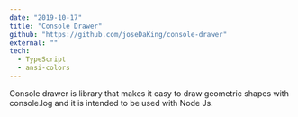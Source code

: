 ```yaml
---
date: "2019-10-17"
title: "Console Drawer"
github: "https://github.com/joseDaKing/console-drawer"
external: ""
tech: 
  - TypeScript
  - ansi-colors
---
```


Console drawer is library that makes it easy to draw geometric shapes with console.log and it is intended to be used with Node Js.